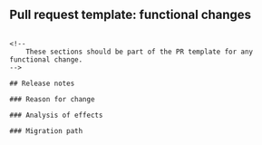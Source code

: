 ## Pull request template: functional changes

```

<!--
    These sections should be part of the PR template for any functional change.
-->

## Release notes

### Reason for change

### Analysis of effects

### Migration path


```

